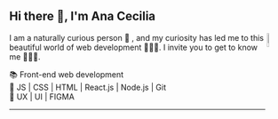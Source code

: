 ## Hi there 👋, I'm Ana Cecilia 

<img align="right" alt="img" src="https://media.giphy.com/media/5Lmn42BCOy99RaGRP7/giphy.gif" width="8%" height="auto" />

I am a naturally curious person 🔎 , and my curiosity has led me to this beautiful world of web development 👩🏻‍💻. I invite you to get to know me 🙋🏻‍♀️.

📚 Front-end web development                                                                                                                                
🔧 JS | CSS | HTML | React.js | Node.js | Git                                                                                                                                                                    
🎨 UX | UI | FIGMA

---

  

     
